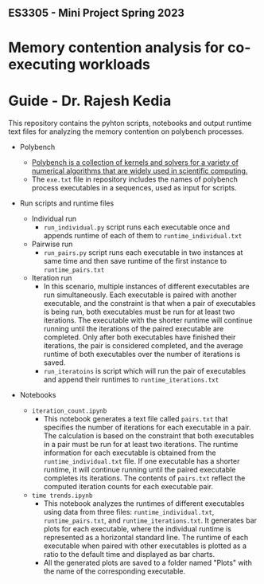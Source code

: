 ## ES3305 - Mini Project Spring 2023
# Memory contention analysis for co-executing workloads
# Guide - Dr. Rajesh Kedia

This repository contains the pyhton scripts, notebooks and output runtime text files for analyzing the memory contention on polybench processes.

- Polybench
  - [Polybench is a collection of kernels and solvers for a variety of numerical algorithms that are widely
used in scientific computing.](https://github.com/Meinersbur/polybench/tree/master/polybench-code)
  - The `exe.txt` file in repository includes the names of polybench process executables in a sequences, used as input for scripts.

- Run scripts and runtime files
  - Individual run
    - `run_individual.py` script runs each executable once and appends runtime of each of them to `runtime_individual.txt`
  - Pairwise run
    - `run_pairs.py` script runs each executable in two instances at same time and then save runtime of the first instance to `runtime_pairs.txt`
  - Iteration run
    - In this scenario, multiple instances of different executables are run simultaneously. Each executable is paired with another executable, and the constraint is that when a pair of executables is being run, both executables must be run for at least two iterations. The executable with the shorter runtime will continue running until the iterations of the paired executable are completed. Only after both executables have finished their iterations, the pair is considered completed, and the average runtime of both executables over the number of iterations is saved.
    - `run_iteratoins` is script which will run the pair of executables and append their runtimes to `runtime_iterations.txt`

- Notebooks
  - `iteration_count.ipynb`
    - This notebook generates a text file called `pairs.txt` that specifies the number of iterations for each executable in a pair. The calculation is based on the constraint that both executables in a pair must be run for at least two iterations. The runtime information for each executable is obtained from the `runtime_individual.txt` file. If one executable has a shorter runtime, it will continue running until the paired executable completes its iterations. The contents of `pairs.txt` reflect the computed iteration counts for each executable pair.
  - `time trends.ipynb`
    - This notebook analyzes the runtimes of different executables using data from three files: `runtime_individual.txt`, `runtime_pairs.txt`, and `runtime_iterations.txt`. It generates bar plots for each executable, where the individual runtime is represented as a horizontal standard line. The runtime of each executable when paired with other executables is plotted as a ratio to the default time and displayed as bar charts.
    - All the generated plots are saved to a folder named "Plots" with the name of the corresponding executable.
 
